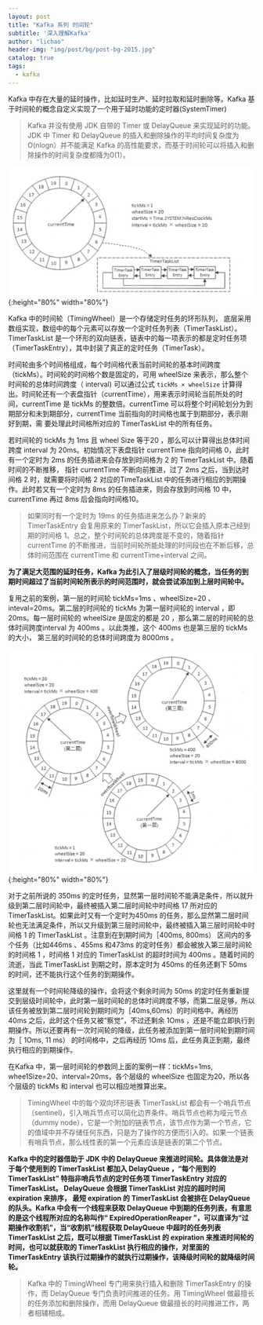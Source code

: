 ```yaml
---
layout: post
title: "Kafka 系列 时间轮"
subtitle: '深入理解Kafka'
author: "lichao"
header-img: "img/post/bg/post-bg-2015.jpg"
catalog: true
tags:
  - kafka
---
```


Kafka 中存在大量的延时操作，比如延时生产、延时拉取和延时删除等。Kafka 基于时间轮的概念自定义实现了一个用于延时功能的定时器(SystemTimer)

> Kafka 并没有使用 JDK 自带的 Timer 或 DelayQueue 来实现延时的功能。JDK 中 Timer 和 DelayQueue 的插入和删除操作的平均时间复杂度为 O(nlogn）并不能满足 Kafka 的高性能要求，而基于时间轮可以将插入和删除操作的时间复杂度都降为0(1）。

![时间轮](/img/mq/kafka/时间轮.png){:height="80%" width="80%"}

Kafka 中的时间轮（TimingWheel）是一个存储定时任务的环形队列， 底层采用数组实现，数组中的每个元素可以存放一个定时任务列表（TimerTaskList）。TimerTaskList
是一个环形的双向链表，链表中的每一项表示的都是定时任务项（TimerTaskEntry），其中封装了真正的定时任务（TimerTask）。

时间轮由多个时间格组成，每个时间格代表当前时间轮的基本时间跨度（tickMs）。时间轮的时间格个数是固定的，可用 wheelSize 来表示，那么整个时间轮的总体时间跨度（ interval) 可以通过公式 ```tickMs × wheelSize``` 计算得出。时间轮还有一个表盘指针（currentTime），用来表示时间轮当前所处的时间，currentTime 是 tickMs 的整数倍。currentTime 可以将整个时间轮划分为到期部分和未到期部分，currentTime 当前指向的时间格也属于到期部分，表示刚好到期，需
要处理此时间格所对应的 TimerTaskList 中的所有任务。

若时间轮的 tickMs 为 1ms 且 wheel Size 等于20 ，那么可以计算得出总体时间跨度 interval 为 20ms。初始情况下表盘指针 currentTime 指向时间格 0，此时有一个定时为 2ms 的任务插进来会存放到时间格为 2 的 TimerTaskList 中。随着时间的不断推移， 指针 currentTime 不断向前推进，过了 2ms 之后，当到达时间格 2 时，就需要将时间格 2 对应的TimeTaskList 中的任务进行相应的到期操作。此时若又有一个定时为 8ms 的任务插进来，则会存放到时间格 10 中，currentTime 再过 8ms 后会指向时间格10。

> 如果同时有一个定时为 19ms 的任务插进来怎么办？新来的 TimerTaskEntry 会复用原来的 TimerTaskList，所以它会插入原本己经到期的时间格 1。总之，整个时间轮的总体跨度是不变的，随着指针 currentTime 的不断推进，当前时间轮所能处理的时间段也在不断后移，总体时间范围在 currentTime 和 currentTime+interval 之间。

**为了满足大范围的延时任务，Kafka 为此引入了层级时间轮的概念，当任务的到期时间超过了当前时间轮所表示的时间范围时，就会尝试添加到上层时间轮中。**

复用之前的案例，第一层的时间轮 tickMs=1ms 、wheelSize=20 、inteval=20ms。第二层的时间轮的 tickMs 为第一层时间轮的 interval ，即 20ms。每一层时间轮的 wheelSize 是固定的都是 20 ，那么第二层的时间轮的总体时间跨度interval 为 400ms 。以此类推，这个 400ms 也是第三层的 tickMs 的大小， 第三层的时间轮的总体时间跨度为 8000ms 。

![多层级时间轮](/img/mq/kafka/多层级时间轮.png){:height="80%" width="80%"}

对于之前所说的 350ms 的定时任务，显然第一层时间轮不能满足条件，所以就升级到第二层时间轮中，最终被插入第二层时间轮中时间格 17 所对应的 TimerTaskList。如果此时又有一个定时为450ms 的任务，那么显然第二层时间轮也无法满足条件，所以又升级到第三层时间轮中，最终被插入第三层时间轮中时间格 1 的 TimerTaskList 。注意到在到期时间为［400ms, 800ms） 区间内的多个任务（比如446ms 、455ms 和473ms 的定时任务）都会被放入第三层时间轮的时间格 1 ，时间格 1 对应的 TimerTaskList 的超时时间为 400ms 。随着时间的流逝，当此 TimerTaskList 到期之时，原本定时为 450ms 的任务还剩下 50ms 的时间，还不能执行这个任务的到期操作。

这里就有一个时间轮降级的操作，会将这个剩余时间为 50ms 的定时任务重新提交到层级时间轮中，此时第一层时间轮的总体时间跨度不够，而第二层足够，所以该任务被放到第二层时间轮到期时间为［40ms,60ms）的时间格中。再经历 40ms 之后，此时这个任务又被“察觉”，不过还剩余 1Oms ，还是不能立即执行到期操作。所以还要再有一次时间轮的降级，此任务被添加到第一层时间轮到期时间为［ 1Oms, 11 ms） 的时间格中，之后再经历 1Oms 后，此任务真正到期，最终执行相应的到期操作。

在Kafka 中，第一层时间轮的参数同上面的案例一样：tickMs=1ms, whee1Size=20、interval=20ms，各个层级的 wheelSize 也固定为20，所以各个层级的 tickMs 和 interval 也可以相应地推算出来。

> TimingWheel 中的每个双向环形链表 TimerTaskList 都会有一个哨兵节点（sentinel)，引入哨兵节点可以简化边界条件。哨兵节点也称为哑元节点（dummy node），它是一个附加的链表节点，该节点作为第一个节点，它的值域中并不存储任何东西，只是为了操作的方便而引入的。如果一个链表有哨兵节点，那么线性表的第一个元素应该是链表的第二个节点。

**Kafka 中的定时器借助于 JDK 中的 DelayQueue 来推进时间轮。具体做法是对于每个使用到的 TimerTaskList 都加入 DelayQueue ，“每个用到的 TimerTaskList” 特指非哨兵节点的定时任务项 TimerTaskEntry 对应的 TimerTaskList。 DelayQueue 会根据 TimerTaskList 对应的超时时间 expiration 来排序， 最短 expiration 的 TimerTaskList 会被排在 DelayQueue 的队头。Kafka 中会有一个线程来获取 DelayQueue 中到期的任务列表，有意思的是这个线程所对应的名称叫作“ ExpiredOperationReaper ”，可以直译为“过期操作收割机”，当“收割机”线程获取 DelayQueue 中超时的任务列表 TimerTaskList 之后，既可以根据 TimerTaskList 的 expiration 来推进时间轮的时间，也可以就获取的 TimerTaskList 执行相应的操作，对里面的 TimerTaskEntry 该执行过期操作的就执行过期操作，该降级时间轮的就降级时间轮。**

> Kafka 中的 TimingWheel 专门用来执行插入和删除 TimerTaskEntry 的操作，而 DelayQueue 专门负责时间推进的任务。用 TimingWheel 做最擅长的任务添加和删除操作，而用 DelayQueue 做最擅长的时间推进工作，两者相辅相成。
